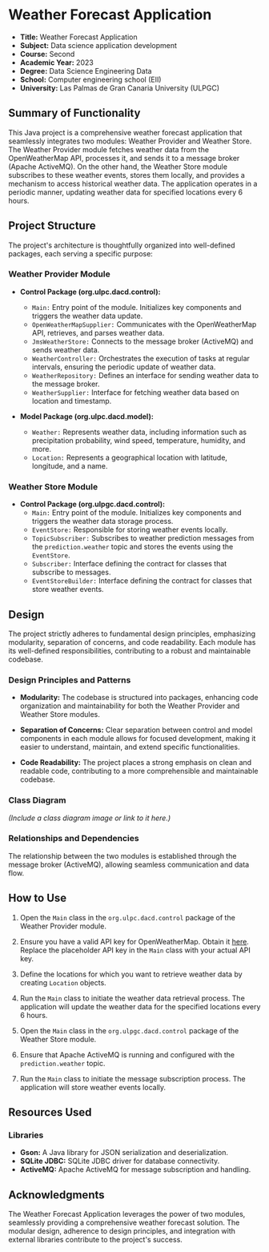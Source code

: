 # Weather Forecast Application

- **Title:** Weather Forecast Application
- **Subject:** Data science application development
- **Course:** Second
- **Academic Year:** 2023
- **Degree:** Data Science Engineering Data
- **School:** Computer engineering school (EII)
- **University:** Las Palmas de Gran Canaria University (ULPGC)

## Summary of Functionality
This Java project is a comprehensive weather forecast application that seamlessly integrates two modules: Weather Provider and Weather Store. The Weather Provider module fetches weather data from the OpenWeatherMap API, processes it, and sends it to a message broker (Apache ActiveMQ). On the other hand, the Weather Store module subscribes to these weather events, stores them locally, and provides a mechanism to access historical weather data. The application operates in a periodic manner, updating weather data for specified locations every 6 hours.

## Project Structure
The project's architecture is thoughtfully organized into well-defined packages, each serving a specific purpose:

### Weather Provider Module
- **Control Package (org.ulpc.dacd.control):**
  - `Main:` Entry point of the module. Initializes key components and triggers the weather data update.
  - `OpenWeatherMapSupplier:` Communicates with the OpenWeatherMap API, retrieves, and parses weather data.
  - `JmsWeatherStore:` Connects to the message broker (ActiveMQ) and sends weather data.
  - `WeatherController:` Orchestrates the execution of tasks at regular intervals, ensuring the periodic update of weather data.
  - `WeatherRepository:` Defines an interface for sending weather data to the message broker.
  - `WeatherSupplier:` Interface for fetching weather data based on location and timestamp.

- **Model Package (org.ulpc.dacd.model):**
  - `Weather:` Represents weather data, including information such as precipitation probability, wind speed, temperature, humidity, and more.
  - `Location:` Represents a geographical location with latitude, longitude, and a name.

### Weather Store Module
- **Control Package (org.ulpgc.dacd.control):**
  - `Main:` Entry point of the module. Initializes key components and triggers the weather data storage process.
  - `EventStore:` Responsible for storing weather events locally.
  - `TopicSubscriber:` Subscribes to weather prediction messages from the `prediction.weather` topic and stores the events using the `EventStore`.
  - `Subscriber:` Interface defining the contract for classes that subscribe to messages.
  - `EventStoreBuilder:` Interface defining the contract for classes that store weather events.

## Design
The project strictly adheres to fundamental design principles, emphasizing modularity, separation of concerns, and code readability. Each module has its well-defined responsibilities, contributing to a robust and maintainable codebase.

### Design Principles and Patterns
- **Modularity:** The codebase is structured into packages, enhancing code organization and maintainability for both the Weather Provider and Weather Store modules.

- **Separation of Concerns:** Clear separation between control and model components in each module allows for focused development, making it easier to understand, maintain, and extend specific functionalities.

- **Code Readability:** The project places a strong emphasis on clean and readable code, contributing to a more comprehensible and maintainable codebase.

### Class Diagram
_(Include a class diagram image or link to it here.)_

### Relationships and Dependencies
The relationship between the two modules is established through the message broker (ActiveMQ), allowing seamless communication and data flow.

## How to Use
1. Open the `Main` class in the `org.ulpc.dacd.control` package of the Weather Provider module.
2. Ensure you have a valid API key for OpenWeatherMap. Obtain it [here](#). Replace the placeholder API key in the `Main` class with your actual API key.
3. Define the locations for which you want to retrieve weather data by creating `Location` objects.
4. Run the `Main` class to initiate the weather data retrieval process. The application will update the weather data for the specified locations every 6 hours.

5. Open the `Main` class in the `org.ulpgc.dacd.control` package of the Weather Store module.
6. Ensure that Apache ActiveMQ is running and configured with the `prediction.weather` topic.
7. Run the `Main` class to initiate the message subscription process. The application will store weather events locally.

## Resources Used
### Libraries
- **Gson:** A Java library for JSON serialization and deserialization.
- **SQLite JDBC:** SQLite JDBC driver for database connectivity.
- **ActiveMQ:** Apache ActiveMQ for message subscription and handling.

## Acknowledgments
The Weather Forecast Application leverages the power of two modules, seamlessly providing a comprehensive weather forecast solution. The modular design, adherence to design principles, and integration with external libraries contribute to the project's success.

